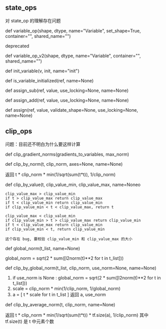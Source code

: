 
## state_ops

对  state_op 的理解存在问题

def variable_op(shape, dtype, name="Variable", set_shape=True, container="", shared_name="")

deprecated

def variable_op_v2(shape, dtype, name="Variable", container="", shared_name="")

def init_variable(v, init, name="init")

def is_variable_initialized(ref, name=None)

def assign_sub(ref, value, use_locking=None, name=None)

def assign_add(ref, value, use_locking=None, name=None)

def assign(ref, value, validate_shape=None, use_locking=None, name=None)

## clip_ops

问题：目前还不明白为什么要这样计算

def clip_gradient_norms(gradients_to_variables, max_norm)

def clip_by_norm(t, clip_norm, axes=None, name=None)

返回 t * clip_norm * min(1/sqrt(sum(t*t)), 1/clip_norm)

def clip_by_value(t, clip_value_min, clip_value_max, name=Noneo

```
clip_value_max > clip_value_min
if t > clip_value_max return clip_value_max
if t < clip_value_min return clip_value_min
if clip_value_min < t < clip_value_max, return t

clip_value_max < clip_value_min
if clip_value_min > t > clip_value_max return clip_value_min
if t < clip_value_max return clip_value_min
if clip_value_min < t, return clip_value_min

这个存在 bug, 要校验 clip_value_min 和 clip_value_max 的大小
```

def global_norm(t_list, name=None)

global_norm = sqrt(2 * sum([l2norm(t)**2 for t in t_list]))

def clip_by_global_norm(t_list, clip_norm, use_norm=None, name=None)

1. if use_norm is None : global_norm = sqrt(2 * sum([l2norm(t)**2 for t in t_list]))
2. scale = clip_norm * min(1/clip_norm, 1/global_norm)
3. a = [ t * scale for t in t_list ]
返回 a, use_norm

def clip_by_average_norm(t, clip_norm, name=None)

返回 t * clip_norm * min(1/sqrt(sum(t*t)) * tf.size(a), 1/clip_norm)
 其中  tf.size(t) 是 t 中元素个数


